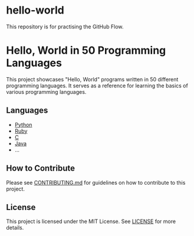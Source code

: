 # hello-world

This repository is for practising the GitHub Flow.

# Hello, World in 50 Programming Languages

This project showcases "Hello, World" programs written in 50 different programming languages. It serves as a reference for learning the basics of various programming languages.

## Languages

- [Python](languages/python)
- [Ruby](languages/ruby)
- [C](languages/c)
- [Java](languages/java)
- ...

## How to Contribute

Please see [CONTRIBUTING.md](CONTRIBUTING.md) for guidelines on how to contribute to this project.

## License

This project is licensed under the MIT License. See [LICENSE](LICENSE) for more details.

